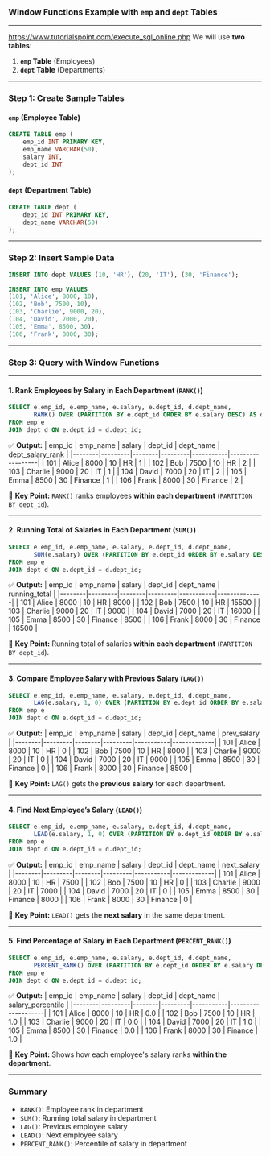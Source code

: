 ### **Window Functions Example with `emp` and `dept` Tables**
---
https://www.tutorialspoint.com/execute_sql_online.php
We will use **two tables**:

1. **`emp` Table** (Employees)
2. **`dept` Table** (Departments)

---

### **Step 1: Create Sample Tables**
#### **`emp` (Employee Table)**
```sql
CREATE TABLE emp (
    emp_id INT PRIMARY KEY,
    emp_name VARCHAR(50),
    salary INT,
    dept_id INT
);
```

#### **`dept` (Department Table)**
```sql
CREATE TABLE dept (
    dept_id INT PRIMARY KEY,
    dept_name VARCHAR(50)
);
```

---

### **Step 2: Insert Sample Data**
```sql
INSERT INTO dept VALUES (10, 'HR'), (20, 'IT'), (30, 'Finance');

INSERT INTO emp VALUES 
(101, 'Alice', 8000, 10),
(102, 'Bob', 7500, 10),
(103, 'Charlie', 9000, 20),
(104, 'David', 7000, 20),
(105, 'Emma', 8500, 30),
(106, 'Frank', 8000, 30);
```

---

### **Step 3: Query with Window Functions**
---
#### **1. Rank Employees by Salary in Each Department (`RANK()`)**
```sql
SELECT e.emp_id, e.emp_name, e.salary, e.dept_id, d.dept_name,
       RANK() OVER (PARTITION BY e.dept_id ORDER BY e.salary DESC) AS dept_salary_rank
FROM emp e
JOIN dept d ON e.dept_id = d.dept_id;
```
✅ **Output:**
| emp_id | emp_name | salary | dept_id | dept_name | dept_salary_rank |
|--------|---------|--------|---------|-----------|------------------|
| 101    | Alice   | 8000   | 10      | HR        | 1                |
| 102    | Bob     | 7500   | 10      | HR        | 2                |
| 103    | Charlie | 9000   | 20      | IT        | 1                |
| 104    | David   | 7000   | 20      | IT        | 2                |
| 105    | Emma    | 8500   | 30      | Finance   | 1                |
| 106    | Frank   | 8000   | 30      | Finance   | 2                |

🎯 **Key Point:** `RANK()` ranks employees **within each department** (`PARTITION BY dept_id`).

---

#### **2. Running Total of Salaries in Each Department (`SUM()`)**
```sql
SELECT e.emp_id, e.emp_name, e.salary, e.dept_id, d.dept_name,
       SUM(e.salary) OVER (PARTITION BY e.dept_id ORDER BY e.salary DESC) AS running_total
FROM emp e
JOIN dept d ON e.dept_id = d.dept_id;
```
✅ **Output:**
| emp_id | emp_name | salary | dept_id | dept_name | running_total |
|--------|---------|--------|---------|-----------|--------------|
| 101    | Alice   | 8000   | 10      | HR        | 8000         |
| 102    | Bob     | 7500   | 10      | HR        | 15500        |
| 103    | Charlie | 9000   | 20      | IT        | 9000         |
| 104    | David   | 7000   | 20      | IT        | 16000        |
| 105    | Emma    | 8500   | 30      | Finance   | 8500         |
| 106    | Frank   | 8000   | 30      | Finance   | 16500        |

🎯 **Key Point:** Running total of salaries **within each department** (`PARTITION BY dept_id`).

---

#### **3. Compare Employee Salary with Previous Salary (`LAG()`)**
```sql
SELECT e.emp_id, e.emp_name, e.salary, e.dept_id, d.dept_name,
       LAG(e.salary, 1, 0) OVER (PARTITION BY e.dept_id ORDER BY e.salary DESC) AS prev_salary
FROM emp e
JOIN dept d ON e.dept_id = d.dept_id;
```
✅ **Output:**
| emp_id | emp_name | salary | dept_id | dept_name | prev_salary |
|--------|---------|--------|---------|-----------|-------------|
| 101    | Alice   | 8000   | 10      | HR        | 0           |
| 102    | Bob     | 7500   | 10      | HR        | 8000        |
| 103    | Charlie | 9000   | 20      | IT        | 0           |
| 104    | David   | 7000   | 20      | IT        | 9000        |
| 105    | Emma    | 8500   | 30      | Finance   | 0           |
| 106    | Frank   | 8000   | 30      | Finance   | 8500        |

🎯 **Key Point:** `LAG()` gets the **previous salary** for each department.

---

#### **4. Find Next Employee’s Salary (`LEAD()`)**
```sql
SELECT e.emp_id, e.emp_name, e.salary, e.dept_id, d.dept_name,
       LEAD(e.salary, 1, 0) OVER (PARTITION BY e.dept_id ORDER BY e.salary DESC) AS next_salary
FROM emp e
JOIN dept d ON e.dept_id = d.dept_id;
```
✅ **Output:**
| emp_id | emp_name | salary | dept_id | dept_name | next_salary |
|--------|---------|--------|---------|-----------|-------------|
| 101    | Alice   | 8000   | 10      | HR        | 7500        |
| 102    | Bob     | 7500   | 10      | HR        | 0           |
| 103    | Charlie | 9000   | 20      | IT        | 7000        |
| 104    | David   | 7000   | 20      | IT        | 0           |
| 105    | Emma    | 8500   | 30      | Finance   | 8000        |
| 106    | Frank   | 8000   | 30      | Finance   | 0           |

🎯 **Key Point:** `LEAD()` gets the **next salary** in the same department.

---

#### **5. Find Percentage of Salary in Each Department (`PERCENT_RANK()`)**
```sql
SELECT e.emp_id, e.emp_name, e.salary, e.dept_id, d.dept_name,
       PERCENT_RANK() OVER (PARTITION BY e.dept_id ORDER BY e.salary DESC) AS salary_percentile
FROM emp e
JOIN dept d ON e.dept_id = d.dept_id;
```
✅ **Output:**
| emp_id | emp_name | salary | dept_id | dept_name | salary_percentile |
|--------|---------|--------|---------|-----------|--------------------|
| 101    | Alice   | 8000   | 10      | HR        | 0.0                |
| 102    | Bob     | 7500   | 10      | HR        | 1.0                |
| 103    | Charlie | 9000   | 20      | IT        | 0.0                |
| 104    | David   | 7000   | 20      | IT        | 1.0                |
| 105    | Emma    | 8500   | 30      | Finance   | 0.0                |
| 106    | Frank   | 8000   | 30      | Finance   | 1.0                |

🎯 **Key Point:** Shows how each employee's salary ranks **within the department**.

---

### **Summary**
- `RANK()`: Employee rank in department
- `SUM()`: Running total salary in department
- `LAG()`: Previous employee salary
- `LEAD()`: Next employee salary
- `PERCENT_RANK()`: Percentile of salary in department

